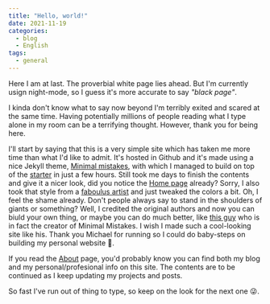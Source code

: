 ```yaml
---
title: "Hello, world!"
date: 2021-11-19
categories:
  - blog
  - English
tags:
  - general
---
```


Here I am at last. The proverbial white page lies ahead. But I'm currently usign night-mode, so I guess it's more accurate to say *"black page"*. 

I kinda don't know what to say now beyond I'm terribly exited and scared at the same time. Having potentially millions of people reading what I type alone in my room can be a terrifying thought. However, thank you for being here. 

I'll start by saying that this is a very simple site which has taken me more time than what I'd like to admit. It's hosted in Github and it's made using a nice Jekyll theme, [Minimal mistakes](https://mmistakes.github.io/minimal-mistakes/), with which I managed to build on top of the [starter](https://github.com/mmistakes/mm-github-pages-starter) in just a few hours. Still took me days to finish the contents and give it a nicer look, did you notice the [Home page]() already? Sorry, I also took that style from a [faboulus artist](https://fossheim.io/writing/posts/css-text-gradient/) and just tweaked the colors a bit. Oh, I feel the shame already. Don't people always say to stand in the shoulders of giants or something? Well, I credited the original authors and now you can biuld your own thing, or maybe you can do much better, like [this guy](https://mademistakes.com/) who is in fact the creator of Minimal Mistakes. I wish I made such a cool-looking site like his. Thank you Michael for running so I could do baby-steps on building my personal website 👶. 

If you read the [About]() page, you'd probably know you can find both my blog and my personal/profesional info on this site. The contents are to be continued as I keep updating my projects and posts. 

So fast I've run out of thing to type, so keep on the look for the next one 😜.
